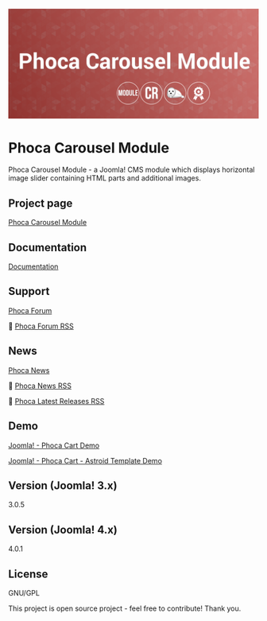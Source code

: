 



![Phoca Carousel Module](https://github.com/PhocaCz/PhocaCarouselModule/blob/master/mod_phocacarousel.png?raw=true)

# Phoca Carousel Module



Phoca Carousel Module - a Joomla! CMS module which displays horizontal image slider containing HTML parts and additional images.



## Project page

[Phoca Carousel Module](https://www.phoca.cz/phoca-carousel-module)



## Documentation

[Documentation](https://www.phoca.cz/documentation/)





## Support

[Phoca Forum](https://www.phoca.cz/forum)

:bell: [Phoca Forum RSS](https://www.phoca.cz/forum/app.php/feed)



## News

[Phoca News](https://www.phoca.cz/news)

:bell: [Phoca News RSS](https://www.phoca.cz/news?format=feed&type=rss)

:bell: [Phoca Latest Releases RSS](https://www.phoca.cz/download/feed/111?format=feed&type=rss)



## Demo

[Joomla! - Phoca Cart Demo](https://www.phoca.cz/phocacartdemo/)

[Joomla! - Phoca Cart - Astroid Template Demo](https://www.phoca.cz/phocacartdemo/astroid/)



## Version (Joomla! 3.x)

3.0.5

## Version (Joomla! 4.x)

4.0.1



## License

GNU/GPL



This project is open source project - feel free to contribute! Thank you.
